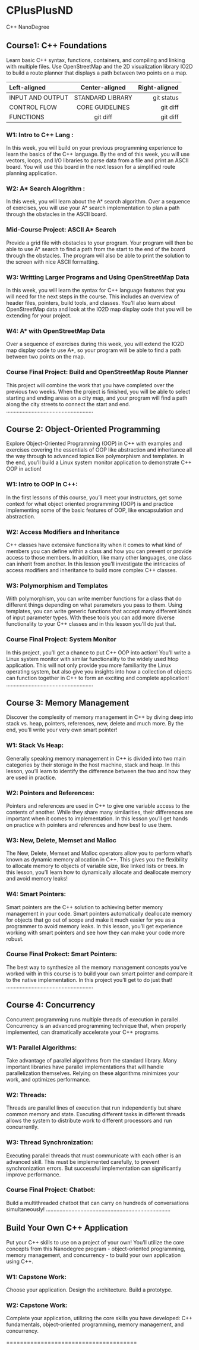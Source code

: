 # CPlusPlusND
C++ NanoDegree


## Course1: C++ Foundations

Learn basic C++ syntax, functions, containers, and compiling and linking with multiple files. Use
OpenStreetMap and the 2D visualization library IO2D to build a route planner that displays a path
between two points on a map.

| Left-aligned | Center-aligned | Right-aligned |
| :---         |     :---:      |          ---: |
| INPUT AND OUTPUT   | STANDARD LIBRARY  | git status    |
| CONTROL FLOW       | CORE GUIDELINES   | git diff      |
| FUNCTIONS          | git diff       | git diff      |
    

### W1: Intro to C++ Lang :
In this week, you will build on your previous programming
experience to learn the basics of the C++ language. By the end of
this week, you will use vectors, loops, and I/O libraries to parse
data from a file and print an ASCII board. You will use this board in
the next lesson for a simplified route planning application.

### W2: A* Search Alogrithm :
In this week, you will learn about the A* search algorithm. Over a
sequence of exercises, you will use your A* search implementation
to plan a path through the obstacles in the ASCII board.

### Mid-Course Project: ASCII A* Search
Provide a grid file with obstacles to your program. Your program
will then be able to use A* search to find a path from the start to
the end of the board through the obstacles. The program will also
be able to print the solution to the screen with nice ASCII
formatting.

### W3: Writting Larger Programs and Using OpenStreetMap Data
In this week, you will learn the syntax for C++ language features
that you will need for the next steps in the course. This includes an
overview of header files, pointers, build tools, and classes. You’ll
also learn about OpenStreetMap data and look at the IO2D map
display code that you will be extending for your project.

### W4: A* with OpenStreetMap Data
Over a sequence of exercises during this week, you will extend the
IO2D map display code to use A*, so your program will be able to
find a path between two points on the map.

### Course Final Project: Build and OpenStreetMap Route Planner
This project will combine the work that you have completed over
the previous two weeks. When the project is finished, you will be
able to select starting and ending areas on a city map, and your
program will find a path along the city streets to connect the start
and end.
..........................................................
## Course 2: Object-Oriented Programming

Explore Object-Oriented Programming (OOP) in C++ with examples and exercises covering the
essentials of OOP like abstraction and inheritance all the way through to advanced topics like
polymorphism and templates. In the end, you’ll build a Linux system monitor application to
demonstrate C++ OOP in action!

### W1: Intro to OOP In C++:
In the first lessons of this course, you’ll meet your instructors, get
some context for what object oriented programming (OOP) is and
practice implementing some of the basic features of OOP, like
encapsulation and abstraction.

### W2: Access Modifiers and Inheritance
C++ classes have extensive functionality when it comes to what
kind of members you can define within a class and how you can
prevent or provide access to those members. In addition, like many
other languages, one class can inherit from another. In this lesson
you’ll investigate the intricacies of access modifiers and inheritance
to build more complex C++ classes.

### W3: Polymorphism and Templates
With polymorphism, you can write member functions for a class
that do different things depending on what parameters you pass to
them. Using templates, you can write generic functions that accept
many different kinds of input parameter types. With these tools
you can add more diverse functionality to your C++ classes and in
this lesson you’ll do just that.

### Course Final Project: System Monitor
In this project, you’ll get a chance to put C++ OOP into action! You’ll
write a Linux system monitor with similar functionality to the
widely used htop application. This will not only provide you more
familiarity the Linux operating system, but also give you insights
into how a collection of objects can function together in C++ to
form an exciting and complete application!
..........................................................
## Course 3: Memory Management

Discover the complexity of memory management in C++ by diving deep into stack vs. heap, pointers,
references, new, delete and much more. By the end, you’ll write your very own smart pointer!

### W1: Stack Vs Heap:
Generally speaking memory management in C++ is divided into two
main categories by their storage in the host machine, stack and
heap. In this lesson, you’ll learn to identify the difference between
the two and how they are used in practice.

### W2: Pointers and References: 
Pointers and references are used in C++ to give one variable access
to the contents of another. While they share many similarities, their
differences are important when it comes to implementation. In this
lesson you’ll get hands on practice with pointers and references
and how best to use them.

### W3: New, Delete, Memset and Malloc
The New, Delete, Memset and Malloc operators allow you to
perform what’s known as dynamic memory allocation in C++. This
gives you the flexibility to allocate memory to objects of variable
size, like linked lists or trees. In this lesson, you’ll learn how to
dynamically allocate and deallocate memory and avoid memory
leaks!

### W4: Smart Pointers:
Smart pointers are the C++ solution to achieving better memory
management in your code. Smart pointers automatically deallocate
memory for objects that go out of scope and make it much easier
for you as a programmer to avoid memory leaks. In this lesson,
you’ll get experience working with smart pointers and see how they
can make your code more robust.

### Course Final Prokect: Smart Pointers:
The best way to synthesize all the memory management concepts
you’ve worked with in this course is to build your own smart
pointer and compare it to the native implementation. In this project
you’ll get to do just that!
..........................................................
## Course 4: Concurrency

Concurrent programming runs multiple threads of execution in parallel. 
Concurrency is an advanced programming technique that, when properly implemented, 
can dramatically accelerate your C++ programs.

### W1: Parallel Algorithms:
Take advantage of parallel algorithms from the standard library.
Many important libraries have parallel implementations that will
handle parallelization themselves. Relying on these algorithms
minimizes your work, and optimizes performance.

### W2: Threads: 
Threads are parallel lines of execution that run independently but
share common memory and state. Executing different tasks in
different threads allows the system to distribute work to different
processors and run concurrently.

### W3: Thread Synchronization: 
Executing parallel threads that must communicate with each other
is an advanced skill. This must be implemented carefully, to
prevent synchronization errors. But successful implementation can
significantly improve performance.

### Course Final Project: Chatbot: 
Build a multithreaded chatbot that can carry on hundreds of
conversations simultaneously!
...................................................................................
## Build Your Own C++ Application

Put your C++ skills to use on a project of your own! You’ll utilize the core 
concepts from this Nanodegree program - object-oriented programming, 
memory management, and concurrency - to build your own application using C++.

### W1: Capstone Work:
Choose your application. Design the architecture. Build a
prototype.

### W2: Capstone Work: 

Complete your application, utilizing the core skills you have
developed: C++ fundamentals, object-oriented programming,
memory management, and concurrency.

======================================
